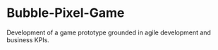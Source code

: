 # Bubble-Pixel-Game
Development of a game prototype grounded in agile development and business KPIs.

